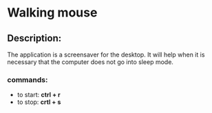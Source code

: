 # Walking mouse

## Description:
The application is a screensaver for the desktop. It will help when it is necessary that the computer does not go into sleep mode.

### commands:
- to start: **ctrl + r**
- to stop: **crtl + s**

